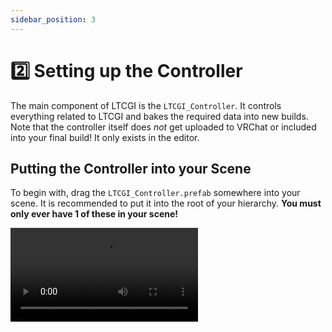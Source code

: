 ```yaml
---
sidebar_position: 3
---
```


# 2️⃣ Setting up the Controller

The main component of LTCGI is the `LTCGI_Controller`. It controls everything related to LTCGI and bakes the required data into new builds. Note that the controller itself does _not_ get uploaded to VRChat or included into your final build! It only exists in the editor.

## Putting the Controller into your Scene

To begin with, drag the `LTCGI_Controller.prefab` somewhere into your scene. It is recommended to put it into the root of your hierarchy. **You must only ever have 1 of these in your scene!**

![dragging the controller into your scene](../../vid/drag_in_controller.webm)